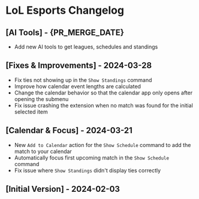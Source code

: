 # LoL Esports Changelog

## [AI Tools] - {PR_MERGE_DATE}

- Add new AI tools to get leagues, schedules and standings

## [Fixes & Improvements] - 2024-03-28

- Fix ties not showing up in the `Show Standings` command
- Improve how calendar event lengths are calculated
- Change the calendar behavior so that the calendar app only opens after opening the submenu
- Fix issue crashing the extension when no match was found for the initial selected item

## [Calendar & Focus] - 2024-03-21

- New `Add to Calendar` action for the `Show Schedule` command to add the match to your calendar
- Automatically focus first upcoming match in the `Show Schedule` command
- Fix issue where `Show Standings` didn't display ties correctly

## [Initial Version] - 2024-02-03